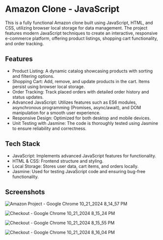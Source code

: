 # Amazon Clone - JavaScript
This is a fully functional Amazon clone built using JavaScript, HTML, and CSS, utilizing browser local storage for data management. The project features modern JavaScript techniques to create an interactive, responsive e-commerce platform, offering product listings, shopping cart functionality, and order tracking.

## Features

- Product Listing: A dynamic catalog showcasing products with sorting and filtering options.
- Shopping Cart: Add, remove, and update products in the cart. Items persist using browser local storage.
- Order Tracking: Track placed orders with detailed order history and status updates.
- Advanced JavaScript: Utilizes features such as ES6 modules, asynchronous programming (Promises, async/await), and DOM manipulation for a smooth user experience.
- Responsive Design: Optimized for both desktop and mobile devices.
- Unit Testing with Jasmine: The code is thoroughly tested using Jasmine to ensure reliability and correctness.
  
## Tech Stack

- JavaScript: Implements advanced JavaScript features for functionality.
- HTML & CSS: Frontend structure and styling.
- Local Storage: Stores user data, cart items, and orders locally.
- Jasmine: Used for testing JavaScript code and ensuring bug-free functionality.

 ## Screenshots
 
 ![Amazon Project - Google Chrome 10_21_2024 8_14_57 PM](https://github.com/user-attachments/assets/a8d9315e-5974-400a-ba27-7372ee46ed13)

 ![Checkout - Google Chrome 10_21_2024 8_15_24 PM](https://github.com/user-attachments/assets/6c897d5f-e3fd-4b1b-bdd5-b1eebc6d09c2)

 ![Checkout - Google Chrome 10_21_2024 8_15_55 PM](https://github.com/user-attachments/assets/7300e6a2-b9b0-4a64-9cee-74e89e314c46)

 ![Checkout - Google Chrome 10_21_2024 8_16_04 PM](https://github.com/user-attachments/assets/57355bc3-da96-4d63-ab0c-226045b69c03)



